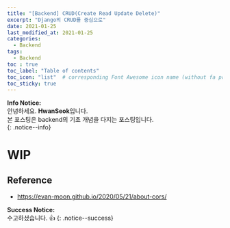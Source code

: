 ```yaml
---
title: "[Backend] CRUD(Create Read Update Delete)"
excerpt: "Django의 CRUD를 중심으로"
date: 2021-01-25
last_modified_at: 2021-01-25 
categories:
  - Backend
tags:
  - Backend
toc : true
toc_label: "Table of contents"
toc_icon: "list"  # corresponding Font Awesome icon name (without fa prefix)
toc_sticky: true
---
```


**Info Notice:**  
안녕하세요. **HwanSeok**입니다.  
본 포스팅은 backend의 기초 개념을 다지는 포스팅입니다.  
{: .notice--info}

# WIP


## Reference

- <https://evan-moon.github.io/2020/05/21/about-cors/>

**Success Notice:**  
수고하셨습니다. :+1:
{: .notice--success}